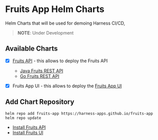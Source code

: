 # Fruits App Helm Charts

Helm Charts that will be used for demoing Harness CI/CD,

>**NOTE**: Under Development

## Available Charts

- [x] [Fruits API](./charts/fruits-api/README.md) - this allows to deploy the Fruits API

  - [Java Fruits REST API](https://github.com/harness-apps/java-fruits-api)
  - [Go Fruits REST API](https://github.com/harness-apps/go-fruits-api)

- [x] Fruits App UI - this allows to deploy the [Fruits App UI](https://github.com/harness-apps/fruits-app-ui)
  
## Add Chart Repository

```shell
helm repo add fruits-app https://harness-apps.github.io/fruits-app
helm repo update
```

- [Install Fruits API](./charts/fruits-api/README.md)
- [Install Fruits UI](./charts/fruits-ui/README.md)
